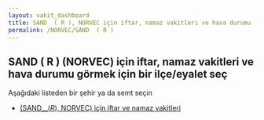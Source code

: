 ```yaml
---
layout: vakit_dashboard
title: SAND  ( R ), NORVEC için iftar, namaz vakitleri ve hava durumu - ilçe/eyalet seç
permalink: /NORVEC/SAND  ( R )
---
```


## SAND  ( R ) (NORVEC) için iftar, namaz vakitleri ve hava durumu  görmek için bir ilçe/eyalet seç

Aşağıdaki listeden bir şehir ya da semt seçin

* [ (SAND__(_R_), NORVEC) için iftar ve namaz vakitleri](/NORVEC/SAND__(_R_)/)

<script type="text/javascript">
  var GLOBAL_COUNTRY = 'NORVEC';
  var GLOBAL_CITY = 'SAND  ( R )';
  var GLOBAL_STATE = 'SAND  ( R )';
</script>
